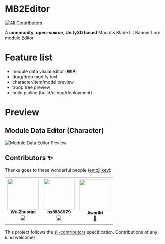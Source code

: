 # MB2Editor
<!-- ALL-CONTRIBUTORS-BADGE:START - Do not remove or modify this section -->
[![All Contributors](https://img.shields.io/badge/all_contributors-3-orange.svg?style=flat-square)](#contributors-)
<!-- ALL-CONTRIBUTORS-BADGE:END -->
A **community**, **open-source**, **Unity3D based** Mount &amp; Blade II : Banner Lord module Editor

# Feature list
- module data visual editor (**WIP**)
- drag/drop modify tool
- character/item/model preview
- troop tree preview
- build pipline (build/debug/deployment)

# Preview
## Module Data Editor (Character)
![Module Data Editor Preview](Preview/character.gif)
## Contributors ✨

Thanks goes to these wonderful people ([emoji key](https://allcontributors.org/docs/en/emoji-key)):

<!-- ALL-CONTRIBUTORS-LIST:START - Do not remove or modify this section -->
<!-- prettier-ignore-start -->
<!-- markdownlint-disable -->
<table>
  <tr>
    <td align="center"><a href="http://oliverwu.georgetown.domains/"><img src="https://avatars0.githubusercontent.com/u/8717187?v=4" width="100px;" alt=""/><br /><sub><b>Wu Zhuoran</b></sub></a><br /><a href="https://github.com/YiGu-Studio/MB2CommunityEditor/commits?author=WuZhuoran" title="Code">💻</a></td>
    <td align="center"><a href="https://github.com/hx8888979"><img src="https://avatars0.githubusercontent.com/u/40686819?v=4" width="100px;" alt=""/><br /><sub><b>hx8888979</b></sub></a><br /><a href="https://github.com/YiGu-Studio/MB2CommunityEditor/commits?author=hx8888979" title="Code">💻</a></td>
    <td align="center"><a href="https://github.com/Aworilri"><img src="https://avatars2.githubusercontent.com/u/63013240?v=4" width="100px;" alt=""/><br /><sub><b>Aworilri</b></sub></a><br /><a href="#design-Aworilri" title="Design">🎨</a></td>
  </tr>
</table>

<!-- markdownlint-enable -->
<!-- prettier-ignore-end -->
<!-- ALL-CONTRIBUTORS-LIST:END -->

This project follows the [all-contributors](https://github.com/all-contributors/all-contributors) specification. Contributions of any kind welcome!
